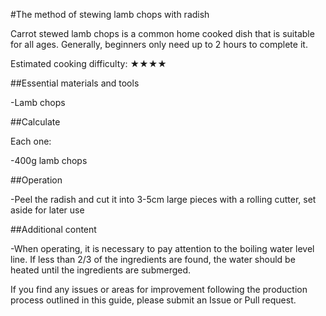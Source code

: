 #The method of stewing lamb chops with radish

Carrot stewed lamb chops is a common home cooked dish that is suitable for all ages. Generally, beginners only need up to 2 hours to complete it.

Estimated cooking difficulty: ★★★★

##Essential materials and tools

-Lamb chops

##Calculate

Each one:

-400g lamb chops

##Operation

-Peel the radish and cut it into 3-5cm large pieces with a rolling cutter, set aside for later use

##Additional content

-When operating, it is necessary to pay attention to the boiling water level line. If less than 2/3 of the ingredients are found, the water should be heated until the ingredients are submerged.

If you find any issues or areas for improvement following the production process outlined in this guide, please submit an Issue or Pull request.